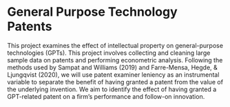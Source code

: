 # General Purpose Technology Patents
This project examines the effect of intellectual property on general-purpose technologies (GPTs). This project involves collecting and cleaning large sample data on patents and performing econometric analysis. Following the methods used by Sampat and Williams (2019) and Farre-Mensa, Hegde, & Ljungqvist (2020), we will use patent examiner leniency as an instrumental variable to separate the benefit of having granted a patent from the value of the underlying invention. We aim to identify the effect of having granted a GPT-related patent on a firm’s performance and follow-on innovation.